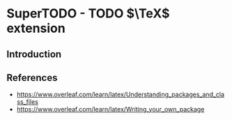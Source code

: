 # SuperTODO - TODO $\TeX$ extension


## Introduction


## References

- https://www.overleaf.com/learn/latex/Understanding_packages_and_class_files
- https://www.overleaf.com/learn/latex/Writing_your_own_package